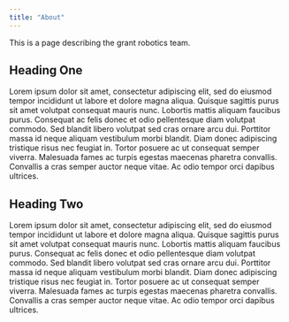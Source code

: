 ```yaml
---
title: "About"
---
```


This is a page describing the grant robotics team.

## Heading One

Lorem ipsum dolor sit amet, consectetur adipiscing elit, sed do eiusmod tempor incididunt ut labore et dolore magna aliqua. Quisque sagittis purus sit amet volutpat consequat mauris nunc. Lobortis mattis aliquam faucibus purus. Consequat ac felis donec et odio pellentesque diam volutpat commodo. Sed blandit libero volutpat sed cras ornare arcu dui. Porttitor massa id neque aliquam vestibulum morbi blandit. Diam donec adipiscing tristique risus nec feugiat in. Tortor posuere ac ut consequat semper viverra. Malesuada fames ac turpis egestas maecenas pharetra convallis. Convallis a cras semper auctor neque vitae. Ac odio tempor orci dapibus ultrices.

## Heading Two

Lorem ipsum dolor sit amet, consectetur adipiscing elit, sed do eiusmod tempor incididunt ut labore et dolore magna aliqua. Quisque sagittis purus sit amet volutpat consequat mauris nunc. Lobortis mattis aliquam faucibus purus. Consequat ac felis donec et odio pellentesque diam volutpat commodo. Sed blandit libero volutpat sed cras ornare arcu dui. Porttitor massa id neque aliquam vestibulum morbi blandit. Diam donec adipiscing tristique risus nec feugiat in. Tortor posuere ac ut consequat semper viverra. Malesuada fames ac turpis egestas maecenas pharetra convallis. Convallis a cras semper auctor neque vitae. Ac odio tempor orci dapibus ultrices.

